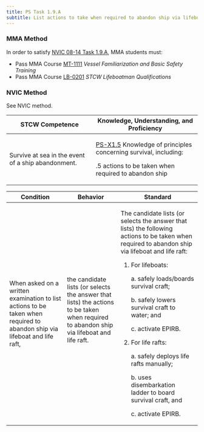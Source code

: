 ```yaml
---
title: PS Task 1.9.A 
subtitle: List actions to take when required to abandon ship via lifeboat and life raft
---
```



### MMA Method

In order to satisfy  [NVIC 08-14  Task  1.9.A](/stcw23/assets/images/nvic-08-14.pdf), MMA students must:

* Pass MMA Course  [MT-1111](MT-1111) *Vessel Familiarization and Basic Safety Training*
* Pass MMA Course  [LB-0201](LB-0201) *STCW Lifeboatman Qualifications*


### NVIC Method

<a onclick="togglevisibility('nvic_methods')" >See NVIC method.</a>

<div id='nvic_methods' class='hide'>

<table>
<thead>
<tr>
<th class='forty'> STCW Competence </th>
<th class='sixty'> Knowledge, Understanding, and Proficiency </th>
</tr>
</thead>




<tbody>
<tr><td markdown='1'>

Survive at sea in the event of a ship abandonment.

</td><td markdown='1'>

[PS-X1.5](../../tables/611.html#PS-X1.5) Knowledge of principles concerning survival, including:

.5  actions to be taken when required to abandon ship

</td></tr>


</tbody>
</table>


<table>
<thead>
<tr><th class='twenty'>  Condition </th><th class='twenty'> Behavior </th><th  class='sixty'>Standard </th></tr>
</thead>
<tbody >



<tr><td markdown='1'>

When asked on a written examination to list actions to be taken when required to abandon ship via lifeboat and life raft,

</td><td markdown='1'>

the candidate lists (or selects the answer that lists) the actions to be taken when required to abandon ship via lifeboat and life raft.

<br>

<div class="tooltip">
<span class="tooltiptext">
</span>
</div>


</td><td markdown='1'>

The candidate lists (or selects the answer that lists) the following actions to be taken when required to abandon ship via lifeboat and life raft: 

1.  For lifeboats: 

	a. safely loads/boards survival  craft;

 	b. safely lowers survival craft to  water;  and

 	c. activate EPIRB. 

2.  For life rafts: 

 	a. safely deploys life rafts manually; 

 	b. uses disembarkation ladder to board survival craft, and 

 	c. activate EPIRB.

</td></tr>
</tbody>
</table>
</div>
